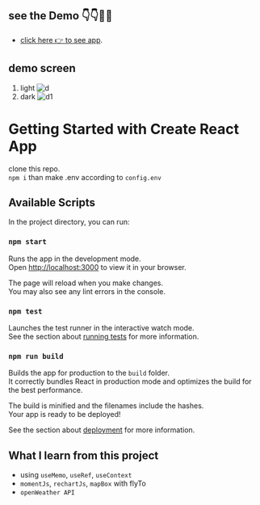## see the Demo 👇👇👨‍💻
- [click here 👉 to see app](https://seetodayweather.herokuapp.com/).
## demo screen
1. light
![d](https://user-images.githubusercontent.com/35251956/164892895-485f7916-17f3-48b0-8dd4-c574471ba553.PNG)
2. dark
![d1](https://user-images.githubusercontent.com/35251956/164892975-58f62bc5-26d0-4e97-9bb3-eff309d9116c.PNG)

# Getting Started with Create React App

clone this repo.\
`npm i` than make .env according to `config.env` 

## Available Scripts

In the project directory, you can run:

### `npm start`

Runs the app in the development mode.\
Open [http://localhost:3000](http://localhost:3000) to view it in your browser.

The page will reload when you make changes.\
You may also see any lint errors in the console.

### `npm test`

Launches the test runner in the interactive watch mode.\
See the section about [running tests](https://facebook.github.io/create-react-app/docs/running-tests) for more information.

### `npm run build`

Builds the app for production to the `build` folder.\
It correctly bundles React in production mode and optimizes the build for the best performance.

The build is minified and the filenames include the hashes.\
Your app is ready to be deployed!

See the section about [deployment](https://facebook.github.io/create-react-app/docs/deployment) for more information.

## What I learn from this project
- using `useMemo`, `useRef`, `useContext`
- `momentJs`, `rechartJs`, `mapBox` with flyTo
- `openWeather API`
